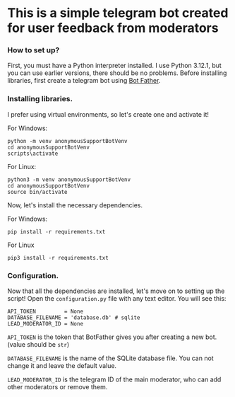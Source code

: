 # This is a simple telegram bot created for user feedback from moderators
### How to set up?
First, you must have a Python interpreter installed. I use Python 3.12.1, but you can use earlier versions, there should be no problems.
Before installing libraries, first create a telegram bot using [Bot Father](https://t.me/BotFather).
### Installing libraries.
I prefer using virtual environments, so let's create one and activate it!

For Windows:
```
python -m venv anonymousSupportBotVenv
cd anonymousSupportBotVenv
scripts\activate
```
For Linux:
```
python3 -m venv anonymousSupportBotVenv
cd anonymousSupportBotVenv
source bin/activate
```
Now, let's install the necessary dependencies.

For Windows:
```
pip install -r requirements.txt
```
For Linux
```
pip3 install -r requirements.txt
```
### Configuration.
Now that all the dependencies are installed, let's move on to setting up the script! Open the `configuration.py` file with any text editor. You will see this:

```
API_TOKEN         = None
DATABASE_FILENAME = 'database.db' # sqlite
LEAD_MODERATOR_ID = None
```
`API_TOKEN` is the token that BotFather gives you after creating a new bot. (value should be `str`)

`DATABASE_FILENAME` is the name of the SQLite database file. You can not change it and leave the default value.

`LEAD_MODERATOR_ID` is the telegram ID of the main moderator, who can add other moderators or remove them.

